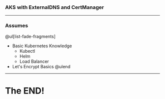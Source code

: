 ### AKS with ExternalDNS and CertManager

---

### Assumes

@ul[list-fade-fragments]
- Basic Kubernetes Knowledge
    - Kubectl
    - Helm
    - Load Balancer
- Let's Encrypt Basics
@ulend

---

# The END!
